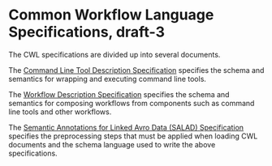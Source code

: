 # Common Workflow Language Specifications, draft-3

The CWL specifications are divided up into several documents.

The [Command Line Tool Description Specification](CommandLineTool.html)
specifies the schema and semantics for wrapping and executing command line
tools.

The [Workflow Description Specification](Workflow.html) specifies the schema
and semantics for composing workflows from components such as command line
tools and other workflows.

The
[Semantic Annotations for Linked Avro Data (SALAD) Specification](SchemaSalad.html)
specifies the preprocessing steps that must be applied when loading CWL
documents and the schema language used to write the above specifications.
